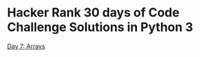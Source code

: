 # Hacker Rank 30 days of Code Challenge Solutions in Python 3
[Day 7: Arrays](https://github.com/mitalishah25/30daysofCode/blob/master/arrays.py)
